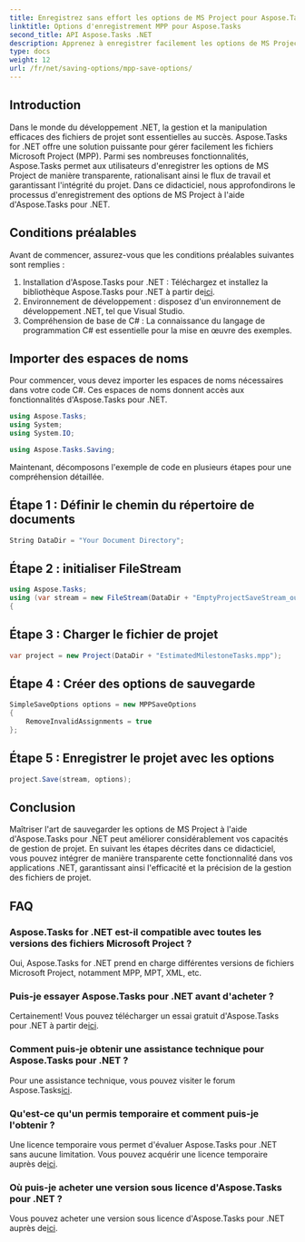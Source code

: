 ```yaml
---
title: Enregistrez sans effort les options de MS Project pour Aspose.Tasks
linktitle: Options d'enregistrement MPP pour Aspose.Tasks
second_title: API Aspose.Tasks .NET
description: Apprenez à enregistrer facilement les options de MS Project avec Aspose.Tasks pour .NET. Boostez l’efficacité de votre gestion de projet.
type: docs
weight: 12
url: /fr/net/saving-options/mpp-save-options/
---
```

## Introduction
Dans le monde du développement .NET, la gestion et la manipulation efficaces des fichiers de projet sont essentielles au succès. Aspose.Tasks for .NET offre une solution puissante pour gérer facilement les fichiers Microsoft Project (MPP). Parmi ses nombreuses fonctionnalités, Aspose.Tasks permet aux utilisateurs d'enregistrer les options de MS Project de manière transparente, rationalisant ainsi le flux de travail et garantissant l'intégrité du projet. Dans ce didacticiel, nous approfondirons le processus d'enregistrement des options de MS Project à l'aide d'Aspose.Tasks pour .NET.
## Conditions préalables
Avant de commencer, assurez-vous que les conditions préalables suivantes sont remplies :
1. Installation d'Aspose.Tasks pour .NET : Téléchargez et installez la bibliothèque Aspose.Tasks pour .NET à partir de[ici](https://releases.aspose.com/tasks/net/).
2. Environnement de développement : disposez d'un environnement de développement .NET, tel que Visual Studio.
3. Compréhension de base de C# : La connaissance du langage de programmation C# est essentielle pour la mise en œuvre des exemples.

## Importer des espaces de noms
Pour commencer, vous devez importer les espaces de noms nécessaires dans votre code C#. Ces espaces de noms donnent accès aux fonctionnalités d'Aspose.Tasks pour .NET.

```csharp
using Aspose.Tasks;
using System;
using System.IO;

using Aspose.Tasks.Saving;
```

Maintenant, décomposons l'exemple de code en plusieurs étapes pour une compréhension détaillée.
## Étape 1 : Définir le chemin du répertoire de documents
```csharp
String DataDir = "Your Document Directory";
```
## Étape 2 : initialiser FileStream
```csharp
using Aspose.Tasks;
using (var stream = new FileStream(DataDir + "EmptyProjectSaveStream_out.xml", FileMode.Create, FileAccess.Write))
{
```
## Étape 3 : Charger le fichier de projet
```csharp
var project = new Project(DataDir + "EstimatedMilestoneTasks.mpp");
```
## Étape 4 : Créer des options de sauvegarde
```csharp
SimpleSaveOptions options = new MPPSaveOptions
{
	RemoveInvalidAssignments = true
};
```
## Étape 5 : Enregistrer le projet avec les options
```csharp
project.Save(stream, options);
```

## Conclusion
Maîtriser l'art de sauvegarder les options de MS Project à l'aide d'Aspose.Tasks pour .NET peut améliorer considérablement vos capacités de gestion de projet. En suivant les étapes décrites dans ce didacticiel, vous pouvez intégrer de manière transparente cette fonctionnalité dans vos applications .NET, garantissant ainsi l'efficacité et la précision de la gestion des fichiers de projet.

## FAQ
### Aspose.Tasks for .NET est-il compatible avec toutes les versions des fichiers Microsoft Project ?
Oui, Aspose.Tasks for .NET prend en charge différentes versions de fichiers Microsoft Project, notamment MPP, MPT, XML, etc.
### Puis-je essayer Aspose.Tasks pour .NET avant d'acheter ?
 Certainement! Vous pouvez télécharger un essai gratuit d'Aspose.Tasks pour .NET à partir de[ici](https://releases.aspose.com/).
### Comment puis-je obtenir une assistance technique pour Aspose.Tasks pour .NET ?
 Pour une assistance technique, vous pouvez visiter le forum Aspose.Tasks[ici](https://forum.aspose.com/c/tasks/15).
### Qu'est-ce qu'un permis temporaire et comment puis-je l'obtenir ?
 Une licence temporaire vous permet d'évaluer Aspose.Tasks pour .NET sans aucune limitation. Vous pouvez acquérir une licence temporaire auprès de[ici](https://purchase.aspose.com/temporary-license/).
### Où puis-je acheter une version sous licence d'Aspose.Tasks pour .NET ?
 Vous pouvez acheter une version sous licence d'Aspose.Tasks pour .NET auprès de[ici](https://purchase.aspose.com/buy).